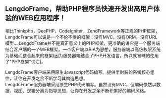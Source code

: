 ## LengdoFrame，帮助PHP程序员快速开发出高用户体验的WEB应用程序！ ##
相比Thinkphp，QeePHP，CodeIgniter，ZendFramework等正规的PHP框架，LengdoFrame可以说是一个不伦不类的框架：没有MVC，没有ORM，没有URL模型...
LengdoFrame并不是真正意义上的PHP框架，更准确的讲它是一个服务端结合客户端的一个WEB框架。一个客户端以RIA为思想，服务器端以高级权限系统为基础而整合起来的框架(因为服务器端结合了PHP开发语言，所以就冒昧的使用了"PHP框架"词汇)。<br>

LengdoFrame客户端采用原生Javascript代码编写。提供半封装的系统核心组件，让你在开发之余不断学习其构造思想。<br>
LengdoFrame服务器端采用原生PHP代码编写。虽然没有MVC，但编码依然以数据、视图、逻辑分离为指导思想，让你在开发之余不断积累好的编码风格。
